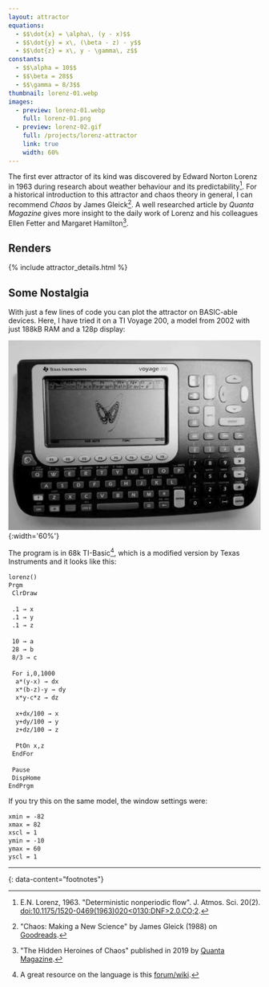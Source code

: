 ```yaml
---
layout: attractor
equations:
  - $$\dot{x} = \alpha\, (y - x)$$
  - $$\dot{y} = x\, (\beta - z) - y$$
  - $$\dot{z} = x\, y - \gamma\, z$$
constants:
  - $$\alpha = 10$$
  - $$\beta = 28$$
  - $$\gamma = 8/3$$
thumbnail: lorenz-01.webp
images:
  - preview: lorenz-01.webp
    full: lorenz-01.png
  - preview: lorenz-02.gif
    full: /projects/lorenz-attractor
    link: true
    width: 60%
---
```

The first ever attractor of its kind was discovered by Edward Norton Lorenz in 1963 during research about weather behaviour and its predictability[^original-paper].
For a historical introduction to this attractor and chaos theory in general, I can recommend *Chaos* by James Gleick[^chaos-book].
A well researched article by *Quanta Magazine* gives more insight to the daily work of Lorenz and his colleagues Ellen Fetter and Margaret Hamilton[^quanta-article].

## Renders

{% include attractor_details.html %}

## Some Nostalgia
With just a few lines of code you can plot the attractor on BASIC-able devices.
Here, I have tried it on a TI Voyage 200, a model from 2002 with just 188kB RAM and a 128p display:

![Lorenz Attractor on Voyage 200](/assets/images/attractors/lorenz-voyage200.webp){:width='60%'}

The program is in 68k TI-Basic[^language], which is a modified version by Texas Instruments and it looks like this:

```
lorenz()
Prgm
 ClrDraw
 
 .1 → x
 .1 → y
 .1 → z
 
 10 → a
 28 → b
 8/3 → c
 
 For i,0,1000
  a*(y-x) → dx
  x*(b-z)-y → dy
  x*y-c*z → dz
  
  x+dx/100 → x
  y+dy/100 → y
  z+dz/100 → z
  
  PtOn x,z
 EndFor
 
 Pause
 DispHome
EndPrgm
```

If you try this on the same model, the window settings were:

```
xmin = -82
xmax = 82
xscl = 1
ymin = -10
ymax = 60
yscl = 1
```

---
{: data-content="footnotes"}

[^original-paper]: E.N. Lorenz, 1963. \"Deterministic nonperiodic flow\". J. Atmos. Sci. 20(2). [doi:10.1175/1520-0469(1963)020<0130:DNF>2.0.CO;2](https://doi.org/10.1175/1520-0469(1963)020<0130:DNF>2.0.CO;2).

[^chaos-book]: \"Chaos: Making a New Science\" by James Gleick (1988) on [Goodreads](https://www.goodreads.com/book/show/64582.Chaos).

[^quanta-article]: \"The Hidden Heroines of Chaos\" published in 2019 by [Quanta Magazine](https://www.quantamagazine.org/hidden-heroines-of-chaos-ellen-fetter-and-margaret-hamilton-20190520/).

[^language]: A great resource on the language is this [forum/wiki](http://tibasicdev.wikidot.com/68k:home).

